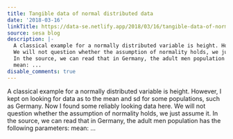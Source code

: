 ```yaml
---
title: Tangible data of normal distributed data
date: '2018-03-16'
linkTitle: https://data-se.netlify.app/2018/03/16/tangible-data-of-normal-distributed-data/
source: sesa blog
description: |-
  A classical example for a normally distributed variable is height. However, I kept on looking for data as to the mean and sd for some populations, such as Germany. Now I found some reliably looking data here.
  We will not question whether the assumption of normality holds, we just assume it.
  In the source, we can read that in Germany, the adult men population has the following parameters:
  mean: ...
disable_comments: true
---
```

A classical example for a normally distributed variable is height. However, I kept on looking for data as to the mean and sd for some populations, such as Germany. Now I found some reliably looking data here.
We will not question whether the assumption of normality holds, we just assume it.
In the source, we can read that in Germany, the adult men population has the following parameters:
mean: ...